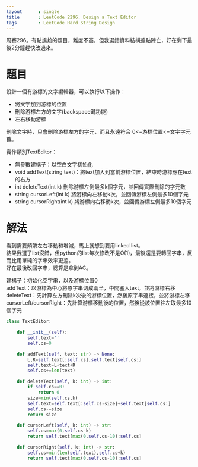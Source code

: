 ```yaml
--- 
layout      : single
title       : LeetCode 2296. Design a Text Editor
tags        : LeetCode Hard String Design
---
```

周賽296。有點尷尬的題目，難度不高，但我選錯資料結構差點陣亡，好在剩下最後2分鐘趕快改過來。  

# 題目
設計一個有游標的文字編輯器，可以執行以下操作：  
- 將文字加到游標的位置  
- 刪除游標左方的文字(backspace鍵功能)  
- 左右移動游標  

刪除文字時，只會刪除游標左方的字元，而且永遠符合 0<=游標位置<=文字字元數。  

實作類別TextEditor：  
- 無參數建構子：以空白文字初始化  
- void addText(string text)：將text加入到當前游標位置，結束時游標應在text的右方  
- int deleteText(int k) 刪除游標左側最多k個字元，並回傳實際刪除的字元數  
- string cursorLeft(int k) 將游標向左移動k次，並回傳游標左側最多10個字元  
- string cursorRight(int k) 將游標向右移動k次，並回傳游標左側最多10個字元  

# 解法
看到需要頻繁左右移動和增減，馬上就想到要用linked list。  
結果我選了list沒錯，但python的list每次修改不是O(1)，最後還是要轉回字串，反而比用單純的字串效率更差。  
好在最後改回字串，總算是拿到AC。  

建構子：初始化空字串，以及游標位置0  
addText：以游標為中心將原字串切成兩半，中間塞入text，並將游標右移  
deleteText：先計算左方刪除k次後的游標位置，然後原字串連接，並將游標左移  
cursorLeft/cursorRight：先計算游標移動後的位置，然後從該位置往左取最多10個字元  

```python
class TextEditor:

    def __init__(self):
        self.text=''
        self.cs=0

    def addText(self, text: str) -> None:
        L,R=self.text[:self.cs],self.text[self.cs:]
        self.text=L+text+R
        self.cs+=len(text)

    def deleteText(self, k: int) -> int:
        if self.cs==0:
            return 0
        size=min(self.cs,k)
        self.text=self.text[:self.cs-size]+self.text[self.cs:]
        self.cs-=size
        return size

    def cursorLeft(self, k: int) -> str:
        self.cs=max(0,self.cs-k)
        return self.text[max(0,self.cs-10):self.cs]

    def cursorRight(self, k: int) -> str:
        self.cs=min(len(self.text),self.cs+k)
        return self.text[max(0,self.cs-10):self.cs]
```
